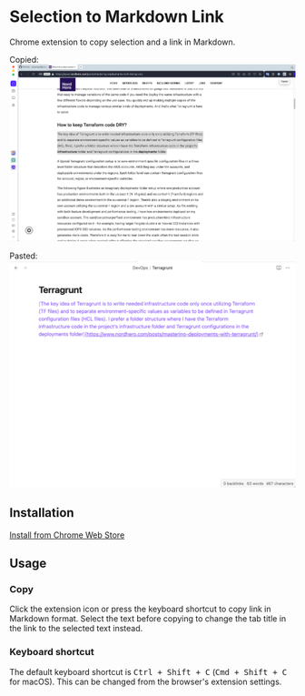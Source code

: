 # Selection to Markdown Link

Chrome extension to copy selection and a link in Markdown.

Copied:
![](images/screenshot-copied.png)

Pasted:
![](images/screenshot-pasted.png)

## Installation

[Install from Chrome Web Store](https://chromewebstore.google.com/u/1/detail/selection-to-markdown-lin/opfbfedpbnhhjicncbiminkgfkdanefo?hl=en)

## Usage

### Copy

Click the extension icon or press the keyboard shortcut to copy link in Markdown format.
Select the text before copying to change the tab title in the link to the selected text instead.

### Keyboard shortcut

The default keyboard shortcut is <kbd>Ctrl + Shift + C</kbd> (<kbd>Cmd + Shift + C</kbd> for macOS).
This can be changed from the browser's extension settings.
